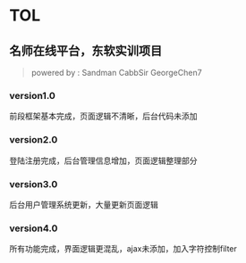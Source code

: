 # TOL
## 名师在线平台，东软实训项目
>powered by : Sandman CabbSir GeorgeChen7
### version1.0 
前段框架基本完成，页面逻辑不清晰，后台代码未添加
### version2.0
登陆注册完成，后台管理信息增加，页面逻辑整理部分
### version3.0
后台用户管理系统更新，大量更新页面逻辑
### version4.0
所有功能完成，界面逻辑更混乱，ajax未添加，加入字符控制filter
